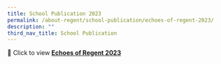 ```yaml
---
title: School Publication 2023
permalink: /about-regent/school-publication/echoes-of-regent-2023/
description: ""
third_nav_title: School Publication
---
```

📖 Click to view [**Echoes of Regent 2023**](https://www.scribd.com/document/670926617/Echoes-of-Regent-2023)